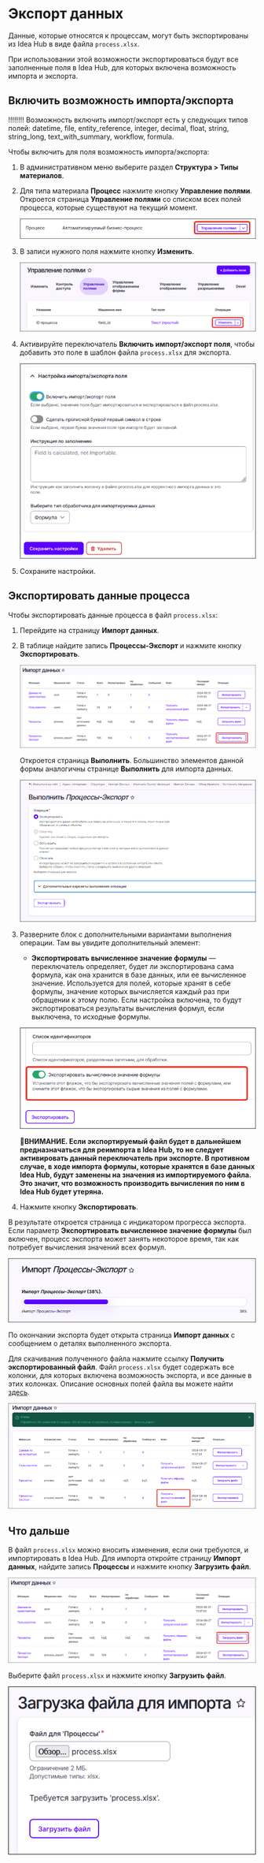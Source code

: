 # Экспорт данных

Данные, которые относятся к процессам, могут быть экспортированы из Idea Hub в виде файла `process.xlsx`. 

При использовании этой возможности экспортироваться будут все заполненные поля в Idea Hub, для которых включена возможность импорта и экспорта.

## Включить возможность импорта/экспорта

!!!!!!!! Возможность включить импорт/экспорт есть у следующих типов полей: datetime, file, entity_reference, integer, decimal, float, string, string_long, text_with_summary, workflow, formula.

Чтобы включить для поля возможность импорта/экспорта:
1. В административном меню выберите раздел **Структура > Типы материалов**.
1. Для типа материала **Процесс** нажмите кнопку **Управление полями**. Откроется страница **Управление полями** со списком всех полей процесса, которые существуют на текущий момент. 

   ![Управление полями процесса](<../../.gitbook/assets1/idea-hub/control-fields.png>)

1. В записи нужного поля нажмите кнопку **Изменить**.

   ![Кнопка Изменить](<../../.gitbook/assets1/idea-hub/change-field.png>)

1. Активируйте переключатель **Включить импорт/экспорт поля**, чтобы добавить это поле в шаблон файла `process.xlsx` для экспорта.

   ![Настройка импорта/экспорта поля](<../../.gitbook/assets1/idea-hub/change-field-form-2.png>)

1. Сохраните настройки.

## Экспортировать данные процесса

Чтобы экспортировать данные процесса в файл `process.xlsx`:
1. Перейдите на страницу **Импорт данных**.
1. В таблице найдите запись **Процессы-Экспорт** и нажмите кнопку **Экспортировать**.

   ![Кнопка Экспортировать](<../../.gitbook/assets1/idea-hub/export-process-button.png>)  

   Откроется страница **Выполнить**. Большинство элементов данной формы аналогичны странице **Выполнить** для импорта данных.

   ![](../../.gitbook/assets1/idea-hub/IdeaHub-ExportPage.png)

1. Разверните блок с дополнительными вариантами выполнения операции. Там вы увидите дополнительный элемент:
    * **Экспортировать вычисленное значение формулы** — переключатель определяет, будет ли экспортирована сама формула, как она хранится в базе данных, или ее вычисленное значение. Используется для полей, которые хранят в себе формулы, значение которых вычисляется каждый раз при обращении к этому полю. Если настройка включена, то будут экспортироваться результаты вычисления формул, если выключена, то исходные формулы. 

   ![](../../.gitbook/assets1/idea-hub/export-form.png)

    :large_orange_diamond:**ВНИМАНИЕ. Если экспортируемый файл будет в дальнейшем предназначаться для реимпорта в Idea Hub, то не следует активировать данный переключатель при экспорте. В противном случае, в ходе импорта формулы, которые хранятся в базе данных Idea Hub, будут заменены на значения из импортируемого файла. Это значит, что возможность производить вычисления по ним в Idea Hub будет утеряна.**

1. Нажмите кнопку **Экспортировать**.
  
В результате откроется страница с индикатором прогресса экспорта. Если параметр **Экспортировать вычисленное значение формулы** был включен, процесс экспорта может занять некоторое время, так как потребует вычисления значений всех формул.

![Кнопка Экспортировать](<../../.gitbook/assets1/idea-hub/export-indicator.png>)  

По окончании экспорта будет открыта страница **Импорт данных** с сообщением о деталях выполненного экспорта.

Для скачивания полученного файла нажмите ссылку **Получить экспортированный файл**. Файл `process.xlsx` будет содержать все колонки, для которых включена возможность экспорта, и все данные в этих колонках. Описание основных полей файла вы можете найти [здесь](https://docs.primo-rpa.ru/primo-rpa/primo-rpa-idea-hub/import-export/file-process).

![Получить экспортированный файл](<../../.gitbook/assets1/idea-hub/export-finished-message.png>)  

## Что дальше

В файл `process.xlsx` можно вносить изменения, если они требуются, и импортировать в Idea Hub. Для импорта откройте страницу **Импорт данных**, найдите запись **Процессы** и нажмите кнопку **Загрузить файл**.

![Кнопка Загрузить файл](<../../.gitbook/assets1/idea-hub/load-process-file.png>)  

Выберите файл `process.xlsx` и нажмите кнопку **Загрузить файл**.

![Кнопка Экспортировать](<../../.gitbook/assets1/idea-hub/load-exported-file-form.png>)   


